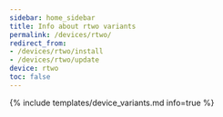 ```yaml
---
sidebar: home_sidebar
title: Info about rtwo variants
permalink: /devices/rtwo/
redirect_from:
- /devices/rtwo/install
- /devices/rtwo/update
device: rtwo
toc: false
---
```

{% include templates/device_variants.md info=true %}
